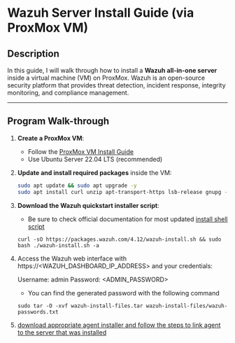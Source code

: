 # Wazuh Server Install Guide (via ProxMox VM)

## Description
In this guide, I will walk through how to install a **Wazuh all-in-one server** inside a virtual machine (VM) on ProxMox. Wazuh is an open-source security platform that provides threat detection, incident response, integrity monitoring, and compliance management.

---

## Program Walk-through

1. **Create a ProxMox VM**:
   - Follow the [ProxMox VM Install Guide](https://github.com/joshkoo1988/vm-install)
   - Use Ubuntu Server 22.04 LTS (recommended)

2. **Update and install required packages** inside the VM:
   ```bash
   sudo apt update && sudo apt upgrade -y
   sudo apt install curl unzip apt-transport-https lsb-release gnupg -y

3. **Download the Wazuh quickstart installer script**:
   - Be sure to check official documentation for most updated [install shell script](https://documentation.wazuh.com/current/quickstart.html)
   ```
   curl -sO https://packages.wazuh.com/4.12/wazuh-install.sh && sudo bash ./wazuh-install.sh -a
   
4. Access the Wazuh web interface with https://<WAZUH_DASHBOARD_IP_ADDRESS> and your credentials:
   
    Username: admin
    Password: <ADMIN_PASSWORD>

    - You can find the generated password with the following command
    ```
    sudo tar -O -xvf wazuh-install-files.tar wazuh-install-files/wazuh-passwords.txt

5. [download appropriate agent installer and follow the steps to link agent to the server that was installed](https://documentation.wazuh.com/current/installation-guide/wazuh-agent/index.html)

